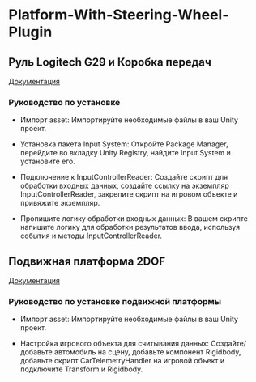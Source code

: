 # Platform-With-Steering-Wheel-Plugin

## Руль Logitech G29 и Коробка передач

[Документация](https://shutovks.notion.site/2DOF-8ffe2cc6af724077b89215dd924b8afa?pvs=4)

### Руководство по установке

* Импорт asset: Импортируйте необходимые файлы в ваш Unity проект.

* Установка пакета Input System: Откройте Package Manager, перейдите во вкладку Unity Registry, найдите Input System и установите его.

* Подключение к InputControllerReader: Создайте скрипт для обработки входных данных, создайте ссылку на экземпляр InputControllerReader, закрепите скрипт на игровом объекте и привяжите экземпляр.

* Пропишите логику обработки входных данных: В вашем скрипте напишите логику для обработки результатов ввода, используя события и методы InputControllerReader.

## Подвижная платформа 2DOF

[Документация](https://shutovks.notion.site/Logitech-G29-Driving-Force-Shifter-9a790d89fdbc43e5bf92de01b779f480?pvs=4)

### Руководство по установке подвижной платформы

* Импорт asset: Импортируйте необходимые файлы в ваш Unity проект.

* Настройка игрового объекта для считывания данных: Создайте/добавьте автомобиль на сцену, добавьте компонент Rigidbody, добавьте скрипт CarTelemetryHandler на игровой объект и подключите Transform и Rigidbody.
